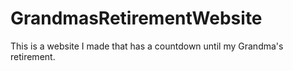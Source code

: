 # GrandmasRetirementWebsite
This is a website I made that has a countdown until my Grandma's retirement.
